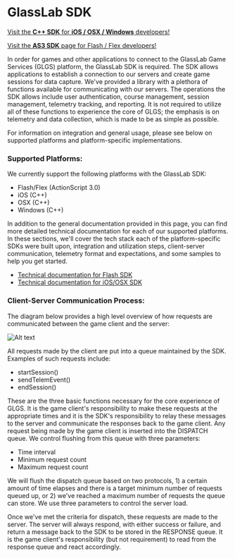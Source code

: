 # GlassLab SDK

[Visit the **C++ SDK** for **iOS / OSX / Windows** developers!](https://github.com/GlasslabGames/GlassLabSDK-cpp/ "Visit the **C++ SDK** for **iOS / OSX / Windows** developers!")

[Visit the **AS3 SDK** page for Flash / Flex developers!](https://github.com/GlasslabGames/GlassLabSDK-as3/ "Visit the **AS3 SDK** page for Flash / Flex developers!")

In order for games and other applications to connect to the GlassLab Game Services (GLGS) platform, the GlassLab SDK is required. The SDK allows applications to establish a connection to our servers and create game sessions for data capture. We've provided a library with a plethora of functions available for communicating with our servers. The operations the SDK allows include user authentication, course management, session management, telemetry tracking, and reporting. It is not required to utilize all of these functions to experience the core of GLGS; the emphasis is on telemetry and data collection, which is made to be as simple as possible.

For information on integration and general usage, please see below on supported platforms and platform-specific implementations.

### Supported Platforms:

We currently support the following platforms with the GlassLab SDK:
- Flash/Flex (ActionScript 3.0)
- iOS (C++)
- OSX (C++)
- Windows (C++)

In addition to the general documentation provided in this page, you can find more detailed technical documentation for each of our supported platforms. In these sections, we'll cover the tech stack each of the platform-specific SDKs were built upon, integration and utilization steps, client-server communication, telemetry format and expectations, and some samples to help you get started.
- [Technical documentation for Flash SDK](https://github.com/GlasslabGames/GlassLabSDK/tree/master/FlashSDK/ "Technical documentation for Flash SDK")
- [Technical documentation for iOS/OSX SDK](https://github.com/GlasslabGames/GlassLabSDK/tree/master/OSX-iOS/ "Technical documentation for iOS/OSX SDK")

### Client-Server Communication Process:

The diagram below provides a high level overview of how requests are communicated between the game client and the server:

![Alt text](https://github.com/GlasslabGames/GlassLabSDK/tree/master/docs/Client_Server_Communication_With_SDK.png)

All requests made by the client are put into a queue maintained by the SDK. Examples of such requests include:
- startSession()
- sendTelemEvent()
- endSession()

These are the three basic functions necessary for the core experience of GLGS. It is the game client's responsibility to make these requests at the appropriate times and it is the SDK's responsibility to relay these messages to the server and communicate the responses back to the game client. Any request being made by the game client is inserted into the DISPATCH queue. We control flushing from this queue with three parameters:
- Time interval
- Minimum request count
- Maximum request count

We will flush the dispatch queue based on two protocols, 1) a certain amount of time elapses and there is a target minimum number of requests queued up, or 2) we've reached a maximum number of requests the queue can store. We use three parameters to control the server load.

Once we've met the criteria for dispatch, these requests are made to the server. The server will always respond, with either success or failure, and return a message back to the SDK to be stored in the RESPONSE queue. It is the game client's responsibility (but not requirement) to read from the response queue and react accordingly.